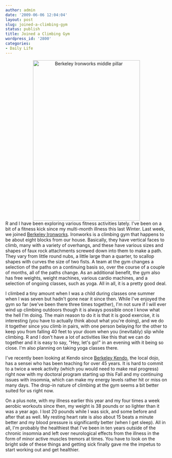 ```yaml
---
author: admin
date: '2009-06-06 12:04:04'
layout: post
slug: joined-a-climbing-gym
status: publish
title: Joined a Climbing Gym
wordpress_id: '2800'
categories:
- Daily Life
---
```

<div align="center"><a href="http://www.flickr.com/photos/albill/3600663421/" title="Berkeley Ironworks middle pillar"><img src="http://farm4.static.flickr.com/3329/3600663421_8cef9750b9.jpg" width="333" height="500" alt="Berkeley Ironworks middle pillar" /></a></div>
R and I have been exploring various fitness activities lately. I've been on a bit of a fitness kick since my multi-month illness this last Winter. Last week, we joined <a href="http://www.berkeleyironworks.com">Berkeley Ironworks</a>. Ironworks is a climbing gym that happens to be about eight blocks from our house. Basically, they have vertical faces to climb, many with a variety of overhangs, and these have various sizes and shapes of faux rock attachments screwed down into them to make a path. They vary from little round nubs, a little large than a quarter, to scallop shapes with curves the size of two fists. A team at the gym changes a selection of the paths on a continuing basis so, over the course of a couple of months, all of the paths change. As an additional benefit, the gym also has free weights, weight machines, various cardio machines, and a selection of ongoing classes, such as yoga. All in all, it is a pretty good deal.

I climbed a tiny amount when I was a child during classes one summer when I was seven but hadn't gone near it since then. While I've enjoyed the gym so far (we've been there three times together), I'm not sure if I will ever wind up climbing outdoors though it is always possible once I know what the hell I'm doing. The main reason to do it is that it is good exercise, it is interesting (you have to actually think about what you're doing), and we do it together since you climb in pairs, with one person belaying for the other to keep you from falling 40 feet to your doom when you (inevitably) slip while climbing. R and I don't have a lot of activities like this that we can do together and it is easy to say, "Hey, let's go!" in an evening with it being so close. I'm also planning on taking yoga classes there.

I've recently been looking at Kendo since <a href="http://berkeleykendo.org/">Berkeley Kendo</a>, the local dojo, has a sensei who has been teaching for over 45 years. It is hard to commit to a twice a week activity (which you would need to make real progress) right now with my doctoral program starting up this Fall and my continuing issues with insomnia, which can make my energy levels rather hit or miss on many days. The drop-in nature of climbing at the gym seems a bit better suited for us right now.

On a plus note, with my illness earlier this year and my four times a week aerobic workouts since then, my weight is 38 pounds or so lighter than it was a year ago. I lost 20 pounds while I was sick, and some before and after that as well. My resting heart rate is also about 15 beats a minute better and my blood pressure is significantly better (when I get sleep). All in all, I'm probably the healthiest that I've been in ten years outside of the chronic insomnia and left over neurological effects from the illness in the form of minor active muscles tremors at times. You have to look on the bright side of these things and getting sick finally gave me the impetus to start working out and get healthier.
